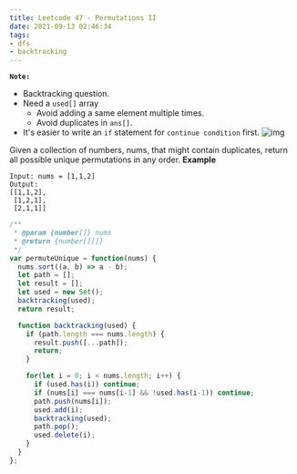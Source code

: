 ```yaml
---
title: Leetcode 47 - Permutations II
date: 2021-09-13 02:46:34
tags:
- dfs
- backtracking
---
```

**`Note:`**
- Backtracking question.
- Need a `used[]` array
  - Avoid adding a same element multiple times.
  - Avoid duplicates in `ans[]`.
- It's easier to write an `if` statement for `continue condition` first.
![img](https://i.ibb.co/4d321Ts/Screen-Shot-2021-09-13-at-2-51-14-AM.png)

Given a collection of numbers, nums, that might contain duplicates, return all possible unique permutations in any order.
**Example**
```
Input: nums = [1,1,2]
Output:
[[1,1,2],
 [1,2,1],
 [2,1,1]]
```

```javascript
/**
 * @param {number[]} nums
 * @return {number[][]}
 */
var permuteUnique = function(nums) {
  nums.sort((a, b) => a - b);
  let path = [];
  let result = [];
  let used = new Set();
  backtracking(used);
  return result;

  function backtracking(used) {
    if (path.length === nums.length) {
      result.push([...path]);
      return;
    }

    for(let i = 0; i < nums.length; i++) {
      if (used.has(i)) continue;
      if (nums[i] === nums[i-1] && !used.has(i-1)) continue;
      path.push(nums[i]);
      used.add(i);
      backtracking(used);
      path.pop();
      used.delete(i);
    }
  }
};
```
